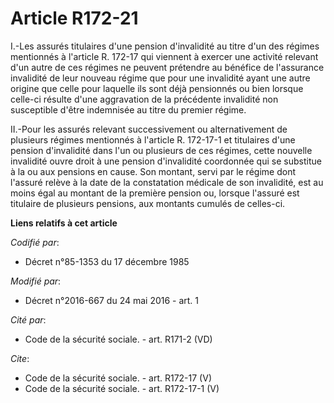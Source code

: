 # Article R172-21

I.-Les assurés titulaires d'une pension d'invalidité au titre d'un des régimes mentionnés à l'article R. 172-17 qui viennent
à exercer une activité relevant d'un autre de ces régimes ne peuvent prétendre au bénéfice de l'assurance invalidité de leur
nouveau régime que pour une invalidité ayant une autre origine que celle pour laquelle ils sont déjà pensionnés ou bien
lorsque celle-ci résulte d'une aggravation de la précédente invalidité non susceptible d'être indemnisée au titre du premier
régime. 

II.-Pour les assurés relevant successivement ou alternativement de plusieurs régimes mentionnés à l'article R. 172-17-1 et
titulaires d'une pension d'invalidité dans l'un ou plusieurs de ces régimes, cette nouvelle invalidité ouvre droit à une
pension d'invalidité coordonnée qui se substitue à la ou aux pensions en cause. Son montant, servi par le régime dont
l'assuré relève à la date de la constatation médicale de son invalidité, est au moins égal au montant de la première pension
ou, lorsque l'assuré est titulaire de plusieurs pensions, aux montants cumulés de celles-ci.

**Liens relatifs à cet article**

_Codifié par_:

  - Décret n°85-1353 du 17 décembre 1985

_Modifié par_:

  - Décret n°2016-667 du 24 mai 2016 - art. 1

_Cité par_:

  - Code de la sécurité sociale. - art. R171-2 (VD)

_Cite_:

  - Code de la sécurité sociale. - art. R172-17 (V)
  - Code de la sécurité sociale. - art. R172-17-1 (V)
